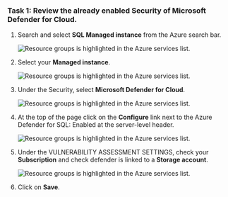 ### Task 1: Review the already enabled Security of Microsoft Defender for Cloud.

1. Search and select **SQL Managed instance** from the Azure search bar.
    
    ![Resource groups is highlighted in the Azure services list.](media/1.26.png "Azure services")

1. Select your **Managed instance**.

    ![Resource groups is highlighted in the Azure services list.](media/1.27.png "Azure services")
    
1. Under the Security, select **Microsoft Defender for Cloud**.
    
    ![Resource groups is highlighted in the Azure services list.](media/1.28.png "Azure services")
    
1. At the top of the page click on the **Configure** link next to the Azure Defender for SQL: Enabled at the server-level header.

    ![Resource groups is highlighted in the Azure services list.](media/1.30.png "Azure services")
        
1. Under the VULNERABILITY ASSESSMENT SETTINGS, check your **Subscription** and check defender is linked to a **Storage account**.

    ![Resource groups is highlighted in the Azure services list.](media/1.29.png "Azure services")
    
1. Click on **Save**.
    
